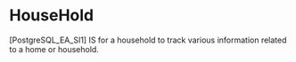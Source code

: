 # HouseHold

[PostgreSQL_EA_SI1] IS for a household to track various information related to a home or household.